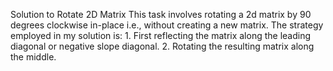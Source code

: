 Solution to Rotate 2D Matrix
This task involves rotating a 2d matrix by 90 degrees clockwise in-place i.e., without creating a new matrix. The strategy employed in my solution is: 1. First reflecting the matrix along the leading diagonal or negative slope diagonal. 2. Rotating the resulting matrix along the middle.
